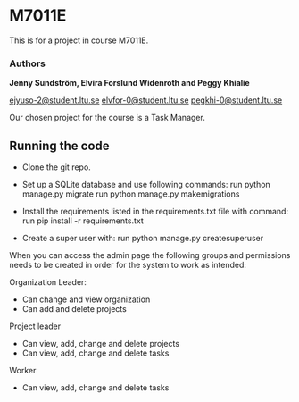 # M7011E
This is for a project in course M7011E. 

### Authors
**Jenny Sundström, Elvira Forslund Widenroth and Peggy Khialie**

ejyuso-2@student.ltu.se elvfor-0@student.ltu.se pegkhi-0@student.ltu.se

Our chosen project for the course is a Task Manager.


## Running the code

- Clone the git repo. 

- Set up a SQLite database and use following commands:
run python manage.py migrate
run python manage.py makemigrations

- Install the requirements listed in the requirements.txt file with command:
run pip install -r requirements.txt


- Create a super user with:
run python manage.py createsuperuser 

When you can access the admin page the following groups and permissions needs to be created in order for the system to work as intended:

Organization Leader:
- Can change and view organization
- Can add and delete projects

Project leader
- Can view, add, change and delete projects
- Can view, add, change and delete tasks

Worker
- Can view, add, change and delete tasks






